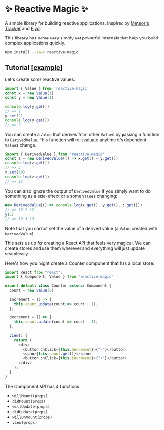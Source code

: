 # ✨ Reactive Magic ✨

A simple library for building reactive applications. Inspired by [Meteor's Tracker](https://docs.meteor.com/api/tracker.html) and [Flyd](https://github.com/paldepind/flyd).

This library has some very simply yet powerful internals that help you build complex applications quickly.

```sh
npm install --save reactive-magic
```

## Tutorial [[example](https://github.com/ccorcos/reactive-magic-example)]

Let's create some reactive values:

```js
import { Value } from 'reactive-magic'
const x = new Value(1)
const y = new Value(1)

console.log(y.get())
// => 1
y.set(2)
console.log(y.get())
// => 2
```

You can create a `Value` that derives from other `Value`s by passing a function to `DerivedValue`. This function will re-evaluate anytime it's dependent `Value`s change.

```js
import { DerivedValue } from 'reactive-magic'
const z = new DerivedValue(() => x.get() + y.get())
console.log(z.get())
// => 3
x.set(10)
console.log(z.get())
// => 12
```

You can also ignore the output of `DerivedValue` if you simply want to do something as a side-effect of a some `Value`s changing:


```js
new DerivedValue(() => console.log(x.get(), y.get(), z.get()))
// => 10 2 12
y(3)
// => 10 3 13
```

Note that you cannot set the value of a derived value (a `Value` created with `DerivedValue`).

This sets us up for creating a React API that feels very magical. We can create stores and use them wherever and everything will just update seamlessly.

Here's how you might create a Counter component that has a local store:

```js
import React from "react";
import { Component, Value } from "reactive-magic"

export default class Counter extends Component {
  count = new Value(0)

  increment = () => {
    this.count.update(count => count + 1);
  };

  decrement = () => {
    this.count.update(count => count - 1);
  };

  view() {
    return (
      <div>
        <button onClick={this.decrement}>{"-"}</button>
        <span>{this.count.get()}</span>
        <button onClick={this.increment}>{"+"}</button>
      </div>
    );
  }
}
```

The Component API has 4 functions.

- `willMount(props)`
- `didMount(props)`
- `willUpdate(props)`
- `didUpdate(props)`
- `willUnmount(props)`
- `view(props)`
